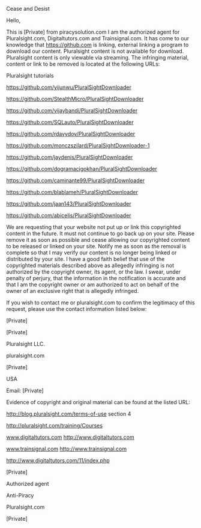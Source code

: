 Cease and Desist

Hello,

This is [Private] from piracysolution.com I am the authorized agent for
Pluralsight.com, Digitaltutors.com and Trainsignal.com. It has come to our
knowledge that https://github.com is linking, external linking a program to
download our content. Pluralsight content is not available for download.
Pluralsight content is only viewable via streaming. The infringing material,
content or link to be removed is located at the following URLs:

Pluralsight tutorials

https://github.com/yijunwu/PluralSightDownloader

https://github.com/StealthMicro/PluralSightDownloader

https://github.com/vijaybandi/PluralSightDownloader

https://github.com/SQLauto/PluralSightDownloader

https://github.com/rdavydov/PluralSightDownloader

https://github.com/monczszilard/PluralSightDownloader-1

https://github.com/jaydenis/PluralSightDownloader

https://github.com/dogramacigokhan/PluralSightDownloader

https://github.com/caminante99/PluralSightDownloader

https://github.com/blablameh/PluralSightDownloader

https://github.com/jaan143/PluralSightDownloader

https://github.com/abicelis/PluralSightDownloader

We are requesting that your website not put up or link this copyrighted
content in the future. It must not continue to go back up on your site.
Please remove it as soon as possible and cease allowing our copyrighted
content to be released or linked on your site. Notify me as soon as the
removal is complete so that I may verify our content is no longer being
linked or distributed by your site. I have a good faith belief that use of
the copyrighted materials described above as allegedly infringing is not
authorized by the copyright owner, its agent, or the law. I swear, under
penalty of perjury, that the information in the notification is accurate and
that I am the copyright owner or am authorized to act on behalf of the owner
of an exclusive right that is allegedly infringed.

If you wish to contact me or pluralsight.com to confirm the legitimacy of
this request, please use the contact information listed below:

[Private]

[Private]

Pluralsight LLC.

pluralsight.com

[Private]

USA

Email: [Private]

Evidence of copyright and original material can be found at the listed URL:

http://blog.pluralsight.com/terms-of-use section 4

http://pluralsight.com/training/Courses

www.digitaltutors.com <http://www.digitaltutors.com>

www.trainsignal.com <http://www.trainsignal.com>

http://www.digitaltutors.com/11/index.php

[Private]

Authorized agent

Anti-Piracy

Pluralsight.com

[Private]
